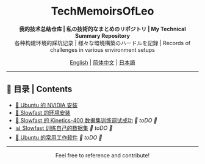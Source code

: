<h1 align="center">TechMemoirsOfLeo</h1>

<p align="center">
    <strong>我的技术总结仓库 | 私の技術的なまとめのリポジトリ | My Technical Summary Repository</strong>
    <br>
    各种构建环境的踩坑记录 | 様々な環境構築のハードルを記録 | Records of challenges in various environment setups
</p>

<p align="center">
    <a href="README.md">English</a> |
    <a href="README.zh-CN.md">简体中文</a> |
    <a href="README.ja.md">日本語</a>
</p>

---

## 📝 目录 | Contents

- [🐧 Ubuntu 的 NVIDIA 安装](https://github.com/Leozyc-waseda/TechMemoirsOfLeo/blob/main/Ubuntu_NVIDIA_CUDA_INSTALL.md)
- [🚀 Slowfast 的环境安装](https://github.com/Leozyc-waseda/TechMemoirsOfLeo/blob/main/slowfast_install_2023_leo.md)
- [🎥 Slowfast 的 Kinetics-400 数据集训练调试成功](#) _🚧 toDO 🚧_
- [📊 Slowfast 训练自己的数据集](#) _🚧 toDO 🚧_
- [💼 Ubuntu 的常用工作软件](#) _🚧 toDO 🚧_

---

<p align="center">
    Feel free to reference and contribute!
</p>
